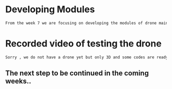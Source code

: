 # Developing Modules
```bash
From the week 7 we are focusing on developing the modules of drone mainly animation.py which is a reader that skisps empty rows , client_core.py which helps us for messaging and updated API docs for client_core and last but not least flight.py that's essential for increasing the default take off speed. 
```
# Recorded video of testing the drone

```bash
Sorry , we do not have a drone yet but only 3D and some codes are ready . The reason we have not got the " robot " yet from the school . However as soon as we get that robot we start building and coding it in a real life
```
## The next step to be continued in the coming weeks..
